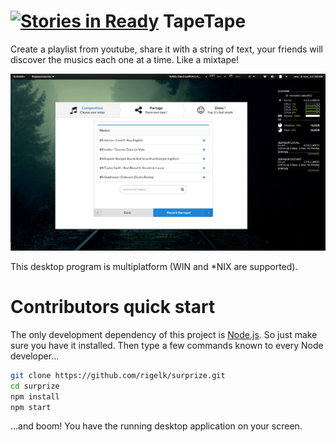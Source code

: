 [![Stories in Ready](https://badge.waffle.io/rigelk/surprize.png?label=ready&title=Ready)](https://waffle.io/rigelk/surprize)
TapeTape
==============

Create a playlist from youtube, share it with a string of text, your
friends will discover the musics each one at a time. Like a mixtape!

![TapeTape on gnome shell](tapetape_screenshot.png?raw=true "TapeTape on gnome shell")

This desktop program is multiplatform (WIN and *NIX are supported).

# Contributors quick start

The only development dependency of this project is [Node.js](https://nodejs.org).
So just make sure you have it installed.  Then type a few commands known
to every Node developer...

``` bash
git clone https://github.com/rigelk/surprize.git 
cd surprize
npm install 
npm start
```

...and boom! You have the running desktop application on your screen.

